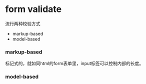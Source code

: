# form validate

流行两种校验方式
* markup-based
* model-based 

### markup-based

标记式的，就如同html的form表单里，input标签可以控制内部的长度。

### model-based